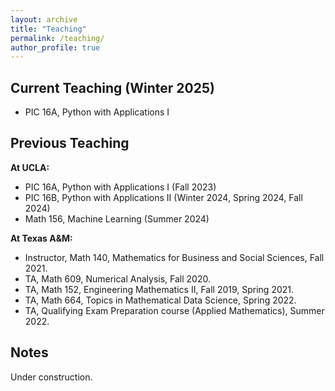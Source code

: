 ```yaml
---
layout: archive
title: "Teaching"
permalink: /teaching/
author_profile: true
---
```


## Current Teaching (Winter 2025) ##
* PIC 16A, Python with Applications I

## Previous Teaching ##

**At UCLA:**
* PIC 16A, Python with Applications I (Fall 2023)
* PIC 16B, Python with Applications II (Winter 2024, Spring 2024, Fall 2024)
* Math 156, Machine Learning (Summer 2024)

**At Texas A&M:**
* Instructor, Math 140, Mathematics for Business and Social Sciences, Fall 2021.
* TA, Math 609,  Numerical Analysis, Fall 2020. 
* TA, Math 152, Engineering Mathematics II, Fall 2019, Spring 2021.
* TA, Math 664, Topics in Mathematical Data Science, Spring 2022.
* TA, Qualifying Exam Preparation course (Applied Mathematics), Summer 2022.
<!---[Past Qual Problem Set](https://www.math.tamu.edu/graduate/phd/quals.html) and my handwritten [Solutions](https://github.com/liaochunyang/liaochunyang.github.io/tree/gh-pages/_teaching/Applied_Qual)--->

<!---Grader:
* Math 152, Engineering Mathematics II, Summer 2019
* Math 401, Advanced Engineering Mathematics, Spring 2019
* Math 602, Methods and Applications of Partial Differential Equations, Fall 2018
* Math 677, Mathematical Foundations for Data Science, Fall 2022, Spring 2023--->

## Notes ##

Under construction.
